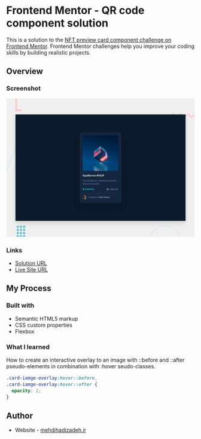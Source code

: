 # Frontend Mentor - QR code component solution

This is a solution to the [NFT preview card component challenge on Frontend Mentor](https://www.frontendmentor.io/challenges/nft-preview-card-component-SbdUL_w0U). Frontend Mentor challenges help you improve your coding skills by building realistic projects.

## Overview

### Screenshot

![](assets/design/desktop-preview.jpg)

### Links

- [Solution URL](https://www.frontendmentor.io/solutions/nft-preview-card-component-SJ4-oSkwq)
- [Live Site URL](https://mehdihadizadeh.github.io/NFT-preview-card-component/)

## My Process

### Built with

- Semantic HTML5 markup
- CSS custom properties
- Flexbox

### What I learned

How to create an interactive overlay to an image with ::before and ::after pseudo-elements in combination with :hover seudo-classes.

```css
.card-iamge-overlay:hover::before,
.card-iamge-overlay:hover::after {
  opacity: 1;
}
```

## Author

- Website - [mehdihadizadeh.ir](https://mehdihadizadeh.ir/)

